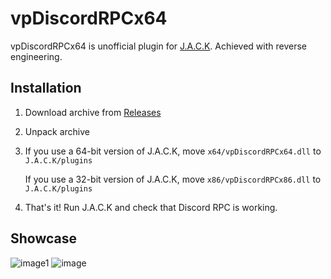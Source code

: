 # vpDiscordRPCx64

vpDiscordRPCx64 is unofficial plugin for [J.A.C.K](https://jack.hlfx.ru/en/). Achieved with reverse engineering.

## Installation

 1. Download archive from [Releases](https://github.com/ScriptedSnark/vpDiscordRPCx64/releases/latest)
 2. Unpack archive
 3. If you use a 64-bit version of J.A.C.K, move `x64/vpDiscordRPCx64.dll` to `J.A.C.K/plugins`

    If you use a 32-bit version of J.A.C.K, move `x86/vpDiscordRPCx86.dll` to `J.A.C.K/plugins`

4. That's it! Run J.A.C.K and check that Discord RPC is working.

## Showcase
![image1](https://user-images.githubusercontent.com/51358194/209185900-95a19b28-81ce-4a8a-99bf-f8502f3b3086.png)
![image](https://user-images.githubusercontent.com/51358194/209185885-14b804d6-353e-4cda-8662-e540221ad561.png)
